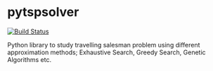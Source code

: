 # pytspsolver

[![Build Status](https://dev.azure.com/rithinchalumuri/pytspsolver/_apis/build/status/pytspsolver-CI?branchName=master)](https://dev.azure.com/rithinchalumuri/pytspsolver/_build/latest?definitionId=5&branchName=master)

Python library to study travelling salesman problem using different approximation methods; Exhaustive Search, Greedy Search, Genetic Algorithms etc. 

